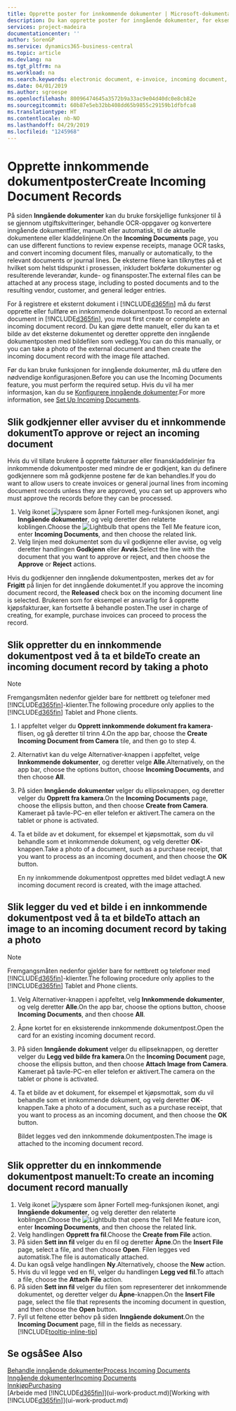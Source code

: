 ```yaml
---
title: Opprette poster for innkommende dokumenter | Microsoft-dokumentasjon
description: Du kan opprette poster for inngående dokumenter, for eksempel e-fakturaer, og behandle OCR-oppgaver, e-handel og dokumentutveksling.
services: project-madeira
documentationcenter: ''
author: SorenGP
ms.service: dynamics365-business-central
ms.topic: article
ms.devlang: na
ms.tgt_pltfrm: na
ms.workload: na
ms.search.keywords: electronic document, e-invoice, incoming document, OCR, ecommerce, document exchange, import invoice
ms.date: 04/01/2019
ms.author: sgroespe
ms.openlocfilehash: 80096474645a3572b9a33ac9e04d40dc0e8cb82e
ms.sourcegitcommit: 60b87e5eb32bb408dd65b9855c29159b1dfbfca8
ms.translationtype: HT
ms.contentlocale: nb-NO
ms.lasthandoff: 04/29/2019
ms.locfileid: "1245968"
---
```

# <a name="create-incoming-document-records"></a><span data-ttu-id="8cf06-103">Opprette innkommende dokumentposter</span><span class="sxs-lookup"><span data-stu-id="8cf06-103">Create Incoming Document Records</span></span>
<span data-ttu-id="8cf06-104">På siden **Inngående dokumenter** kan du bruke forskjellige funksjoner til å se gjennom utgiftskvitteringer, behandle OCR-oppgaver og konvertere inngående dokumentfiler, manuelt eller automatisk, til de aktuelle dokumentene eller kladdelinjene.</span><span class="sxs-lookup"><span data-stu-id="8cf06-104">On the **Incoming Documents** page, you can use different functions to review expense receipts, manage OCR tasks, and convert incoming document files, manually or automatically, to the relevant documents or journal lines.</span></span> <span data-ttu-id="8cf06-105">De eksterne filene kan tilknyttes på et hvilket som helst tidspunkt i prosessen, inkludert bokførte dokumenter og resulterende leverandør, kunde- og finansposter.</span><span class="sxs-lookup"><span data-stu-id="8cf06-105">The external files can be attached at any process stage, including to posted documents and to the resulting vendor, customer, and general ledger entries.</span></span>

<span data-ttu-id="8cf06-106">For å registrere et eksternt dokument i [!INCLUDE[d365fin](includes/d365fin_md.md)] må du først opprette eller fullføre en innkommende dokumentpost.</span><span class="sxs-lookup"><span data-stu-id="8cf06-106">To record an external document in [!INCLUDE[d365fin](includes/d365fin_md.md)], you must first create or complete an incoming document record.</span></span> <span data-ttu-id="8cf06-107">Du kan gjøre dette manuelt, eller du kan ta et bilde av det eksterne dokumentet og deretter opprette den inngående dokumentposten med bildefilen som vedlegg.</span><span class="sxs-lookup"><span data-stu-id="8cf06-107">You can do this manually, or you can take a photo of the external document and then create the incoming document record with the image file attached.</span></span>

<span data-ttu-id="8cf06-108">Før du kan bruke funksjonen for inngående dokumenter, må du utføre den nødvendige konfigurasjonen.</span><span class="sxs-lookup"><span data-stu-id="8cf06-108">Before you can use the Incoming Documents feature, you must perform the required setup.</span></span> <span data-ttu-id="8cf06-109">Hvis du vil ha mer informasjon, kan du se [Konfigurere inngående dokumenter](across-how-setup-income-documents.md).</span><span class="sxs-lookup"><span data-stu-id="8cf06-109">For more information, see [Set Up Incoming Documents](across-how-setup-income-documents.md).</span></span>

## <a name="to-approve-or-reject-an-incoming-document"></a><span data-ttu-id="8cf06-110">Slik godkjenner eller avviser du et innkommende dokument</span><span class="sxs-lookup"><span data-stu-id="8cf06-110">To approve or reject an incoming document</span></span>
<span data-ttu-id="8cf06-111">Hvis du vil tillate brukere å opprette fakturaer eller finanskladdelinjer fra innkommende dokumentposter med mindre de er godkjent, kan du definere godkjennere som må godkjenne postene før de kan behandles.</span><span class="sxs-lookup"><span data-stu-id="8cf06-111">If you do want to allow users to create invoices or general journal lines from incoming document records unless they are approved, you can set up approvers who must approve the records before they can be processed.</span></span>

1. <span data-ttu-id="8cf06-112">Velg ikonet ![lyspære som åpner Fortell meg-funksjonen](media/ui-search/search_small.png "Fortell hva du vil gjøre") ikonet, angi **Inngående dokumenter**, og velg deretter den relaterte koblingen.</span><span class="sxs-lookup"><span data-stu-id="8cf06-112">Choose the ![Lightbulb that opens the Tell Me feature](media/ui-search/search_small.png "Tell me what you want to do") icon, enter **Incoming Documents**, and then choose the related link.</span></span>
2. <span data-ttu-id="8cf06-113">Velg linjen med dokumentet som du vil godkjenne eller avvise, og velg deretter handlingen **Godkjenn** eller **Avvis**.</span><span class="sxs-lookup"><span data-stu-id="8cf06-113">Select the line with the document that you want to approve or reject, and then choose the **Approve** or **Reject** actions.</span></span>

<span data-ttu-id="8cf06-114">Hvis du godkjenner den inngående dokumentposten, merkes det av for **Frigitt** på linjen for det inngående dokumentet.</span><span class="sxs-lookup"><span data-stu-id="8cf06-114">If you approve the incoming document record, the **Released** check box on the incoming document line is selected.</span></span> <span data-ttu-id="8cf06-115">Brukeren som for eksempel er ansvarlig for å opprette kjøpsfakturaer, kan fortsette å behandle posten.</span><span class="sxs-lookup"><span data-stu-id="8cf06-115">The user in charge of creating, for example, purchase invoices can proceed to process the record.</span></span>

## <a name="to-create-an-incoming-document-record-by-taking-a-photo"></a><span data-ttu-id="8cf06-116">Slik oppretter du en innkommende dokumentpost ved å ta et bilde</span><span class="sxs-lookup"><span data-stu-id="8cf06-116">To create an incoming document record by taking a photo</span></span>
> [!NOTE]  
>   <span data-ttu-id="8cf06-117">Fremgangsmåten nedenfor gjelder bare for nettbrett og telefoner med [!INCLUDE[d365fin](includes/d365fin_md.md)]-klienter.</span><span class="sxs-lookup"><span data-stu-id="8cf06-117">The following procedure only applies to the [!INCLUDE[d365fin](includes/d365fin_md.md)] Tablet and Phone clients.</span></span>

1. <span data-ttu-id="8cf06-118">I appfeltet velger du **Opprett innkommende dokument fra kamera**-flisen, og gå deretter til trinn 4.</span><span class="sxs-lookup"><span data-stu-id="8cf06-118">On the app bar, choose the **Create Incoming Document from Camera** tile, and then go to step 4.</span></span>
2. <span data-ttu-id="8cf06-119">Alternativt kan du velge Alternativer-knappen i appfeltet, velge **Innkommende dokumenter**, og deretter velge **Alle**.</span><span class="sxs-lookup"><span data-stu-id="8cf06-119">Alternatively, on the app bar, choose the options button, choose **Incoming Documents**, and then choose **All**.</span></span>
3. <span data-ttu-id="8cf06-120">På siden **Inngående dokumenter** velger du ellipseknappen, og deretter velger du **Opprett fra kamera**.</span><span class="sxs-lookup"><span data-stu-id="8cf06-120">On the **Incoming Documents** page, choose the ellipsis button, and then choose **Create from Camera**.</span></span> <span data-ttu-id="8cf06-121">Kameraet på tavle-PC-en eller telefon er aktivert.</span><span class="sxs-lookup"><span data-stu-id="8cf06-121">The camera on the tablet or phone is activated.</span></span>
4. <span data-ttu-id="8cf06-122">Ta et bilde av et dokument, for eksempel et kjøpsmottak, som du vil behandle som et innkommende dokument, og velg deretter **OK**-knappen.</span><span class="sxs-lookup"><span data-stu-id="8cf06-122">Take a photo of a document, such as a purchase receipt, that you want to process as an incoming document, and then choose the **OK** button.</span></span>

    <span data-ttu-id="8cf06-123">En ny innkommende dokumentpost opprettes med bildet vedlagt.</span><span class="sxs-lookup"><span data-stu-id="8cf06-123">A new incoming document record is created, with the image attached.</span></span>

## <a name="to-attach-an-image-to-an-incoming-document-record-by-taking-a-photo"></a><span data-ttu-id="8cf06-124">Slik legger du ved et bilde i en innkommende dokumentpost ved å ta et bilde</span><span class="sxs-lookup"><span data-stu-id="8cf06-124">To attach an image to an incoming document record by taking a photo</span></span>
> [!NOTE]  
>   <span data-ttu-id="8cf06-125">Fremgangsmåten nedenfor gjelder bare for nettbrett og telefoner med [!INCLUDE[d365fin](includes/d365fin_md.md)]-klienter.</span><span class="sxs-lookup"><span data-stu-id="8cf06-125">The following procedure only applies to the [!INCLUDE[d365fin](includes/d365fin_md.md)] Tablet and Phone clients.</span></span>

1. <span data-ttu-id="8cf06-126">Velg Alternativer-knappen i appfeltet, velg **Innkommende dokumenter**, og velg deretter **Alle**.</span><span class="sxs-lookup"><span data-stu-id="8cf06-126">On the app bar, choose the options button, choose **Incoming Documents**, and then choose **All**.</span></span>
2. <span data-ttu-id="8cf06-127">Åpne kortet for en eksisterende innkommende dokumentpost.</span><span class="sxs-lookup"><span data-stu-id="8cf06-127">Open the card for an existing incoming document record.</span></span>
3. <span data-ttu-id="8cf06-128">På siden **Inngående dokument** velger du ellipseknappen, og deretter velger du **Legg ved bilde fra kamera**.</span><span class="sxs-lookup"><span data-stu-id="8cf06-128">On the **Incoming Document** page, choose the ellipsis button, and then choose **Attach Image from Camera**.</span></span> <span data-ttu-id="8cf06-129">Kameraet på tavle-PC-en eller telefon er aktivert.</span><span class="sxs-lookup"><span data-stu-id="8cf06-129">The camera on the tablet or phone is activated.</span></span>
4. <span data-ttu-id="8cf06-130">Ta et bilde av et dokument, for eksempel et kjøpsmottak, som du vil behandle som et innkommende dokument, og velg deretter **OK**-knappen.</span><span class="sxs-lookup"><span data-stu-id="8cf06-130">Take a photo of a document, such as a purchase receipt, that you want to process as an incoming document, and then choose the **OK** button.</span></span>

    <span data-ttu-id="8cf06-131">Bildet legges ved den innkommende dokumentposten.</span><span class="sxs-lookup"><span data-stu-id="8cf06-131">The image is attached to the incoming document record.</span></span>

## <a name="to-create-an-incoming-document-record-manually"></a><span data-ttu-id="8cf06-132">Slik oppretter du en innkommende dokumentpost manuelt:</span><span class="sxs-lookup"><span data-stu-id="8cf06-132">To create an incoming document record manually</span></span>
1. <span data-ttu-id="8cf06-133">Velg ikonet ![lyspære som åpner Fortell meg-funksjonen](media/ui-search/search_small.png "Fortell hva du vil gjøre") ikonet, angi **Inngående dokumenter**, og velg deretter den relaterte koblingen.</span><span class="sxs-lookup"><span data-stu-id="8cf06-133">Choose the ![Lightbulb that opens the Tell Me feature](media/ui-search/search_small.png "Tell me what you want to do") icon, enter **Incoming Documents**, and then choose the related link.</span></span>
2. <span data-ttu-id="8cf06-134">Velg handlingen **Opprett fra fil**.</span><span class="sxs-lookup"><span data-stu-id="8cf06-134">Choose the **Create from File** action.</span></span>  
3. <span data-ttu-id="8cf06-135">På siden **Sett inn fil** velger du en fil og deretter **Åpne**.</span><span class="sxs-lookup"><span data-stu-id="8cf06-135">On the **Insert File** page, select a file, and then choose **Open**.</span></span> <span data-ttu-id="8cf06-136">Filen legges ved automatisk.</span><span class="sxs-lookup"><span data-stu-id="8cf06-136">The file is automatically attached.</span></span>
4. <span data-ttu-id="8cf06-137">Du kan også velge handlingen **Ny**.</span><span class="sxs-lookup"><span data-stu-id="8cf06-137">Alternatively, choose the **New** action.</span></span>
5. <span data-ttu-id="8cf06-138">Hvis du vil legge ved en fil, velger du handlingen **Legg ved fil**.</span><span class="sxs-lookup"><span data-stu-id="8cf06-138">To attach a file, choose the **Attach File** action.</span></span>
6. <span data-ttu-id="8cf06-139">På siden **Sett inn fil** velger du filen som representerer det innkommende dokumentet, og deretter velger du **Åpne**-knappen.</span><span class="sxs-lookup"><span data-stu-id="8cf06-139">On the **Insert File** page, select the file that represents the incoming document in question, and then choose the **Open** button.</span></span>
7. <span data-ttu-id="8cf06-140">Fyll ut feltene etter behov på siden **Inngående dokument**.</span><span class="sxs-lookup"><span data-stu-id="8cf06-140">On the **Incoming Document** page, fill in the fields as necessary.</span></span> [!INCLUDE[tooltip-inline-tip](includes/tooltip-inline-tip_md.md)]

## <a name="see-also"></a><span data-ttu-id="8cf06-141">Se også</span><span class="sxs-lookup"><span data-stu-id="8cf06-141">See Also</span></span>
[<span data-ttu-id="8cf06-142">Behandle inngående dokumenter</span><span class="sxs-lookup"><span data-stu-id="8cf06-142">Process Incoming Documents</span></span>](across-process-income-documents.md)  
[<span data-ttu-id="8cf06-143">Inngående dokumenter</span><span class="sxs-lookup"><span data-stu-id="8cf06-143">Incoming Documents</span></span>](across-income-documents.md)  
[<span data-ttu-id="8cf06-144">Innkjøp</span><span class="sxs-lookup"><span data-stu-id="8cf06-144">Purchasing</span></span>](purchasing-manage-purchasing.md)  
<span data-ttu-id="8cf06-145">[Arbeide med [!INCLUDE[d365fin](includes/d365fin_md.md)]](ui-work-product.md)</span><span class="sxs-lookup"><span data-stu-id="8cf06-145">[Working with [!INCLUDE[d365fin](includes/d365fin_md.md)]](ui-work-product.md)</span></span>
